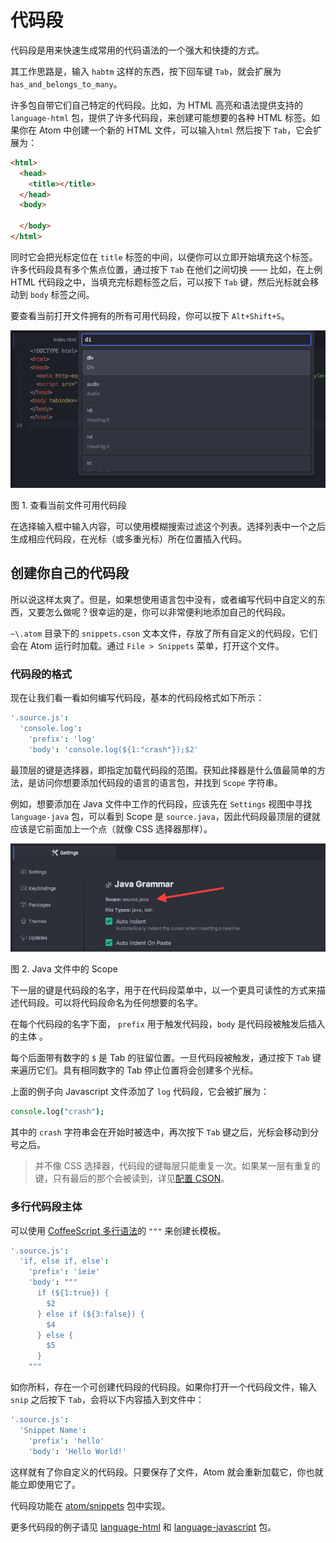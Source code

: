 # 代码段 #

代码段是用来快速生成常用的代码语法的一个强大和快捷的方式。

其工作思路是，输入 `habtm` 这样的东西，按下回车键 `Tab`，就会扩展为 `has_and_belongs_to_many`。

许多包自带它们自己特定的代码段。比如，为 HTML 高亮和语法提供支持的 `language-html` 包，提供了许多代码段，来创建可能想要的各种 HTML 标签。如果你在 Atom 中创建一个新的 HTML 文件，可以输入`html` 然后按下 `Tab`，它会扩展为：

```html
<html>
  <head>
    <title></title>
  </head>
  <body>

  </body>
</html>
```

同时它会把光标定位在 `title` 标签的中间，以便你可以立即开始填充这个标签。许多代码段具有多个焦点位置，通过按下 `Tab` 在他们之间切换 —— 比如，在上例 HTML 代码段之中，当填充完标题标签之后，可以按下 `Tab` 键，然后光标就会移动到 `body` 标签之间。

要查看当前打开文件拥有的所有可用代码段，你可以按下 `Alt+Shift+S`。

![see all the available snippets](./images/snippets-see-snippets.png)

图 1. 查看当前文件可用代码段

在选择输入框中输入内容，可以使用模糊搜索过滤这个列表。选择列表中一个之后生成相应代码段，在光标（或多重光标）所在位置插入代码。

## 创建你自己的代码段 ##

所以说这样太爽了。但是，如果想使用语言包中没有，或者编写代码中自定义的东西，又要怎么做呢？很幸运的是，你可以非常便利地添加自己的代码段。

`~\.atom` 目录下的 `snippets.cson` 文本文件，存放了所有自定义的代码段，它们会在 Atom 运行时加载。通过 `File > Snippets` 菜单，打开这个文件。

### 代码段的格式 ###

现在让我们看一看如何编写代码段，基本的代码段格式如下所示：

```coffeescript
'.source.js':
  'console.log':
    'prefix': 'log'
    'body': 'console.log(${1:"crash"});$2'
```

最顶层的键是选择器，即指定加载代码段的范围。获知此择器是什么值最简单的方法，是访问你想要添加代码段的语言的语言包，并找到 `Scope` 字符串。

例如，想要添加在 Java 文件中工作的代码段，应该先在 `Settings` 视图中寻找 `language-java` 包，可以看到 Scope 是 `source.java`，因此代码段最顶层的键就应该是它前面加上一个点（就像 CSS 选择器那样）。

![snippet scope](./images/snippet-scope.png)

图 2. Java 文件中的 Scope

下一层的键是代码段的名字，用于在代码段菜单中，以一个更具可读性的方式来描述代码段。可以将代码段命名为任何想要的名字。

在每个代码段的名字下面， `prefix` 用于触发代码段，`body` 是代码段被触发后插入的主体 。

每个后面带有数字的 `$` 是 Tab 的驻留位置。一旦代码段被触发，通过按下 `Tab` 键来遍历它们。具有相同数字的 Tab 停止位置将会创建多个光标。

上面的例子向 Javascript 文件添加了 `log` 代码段，它会被扩展为：

```coffeescript
console.log("crash");
```

其中的 `crash` 字符串会在开始时被选中，再次按下 `Tab` 键之后，光标会移动到分号之后。

>并不像 CSS 选择器，代码段的键每层只能重复一次。如果某一层有重复的键，只有最后的那个会被读到，详见[配置 CSON](http://flight-manual.atom.io/using-atom/sections/basic-customization/#configuring-with-cson)。

### 多行代码段主体 ###

可以使用 [CoffeeScript 多行语法](http://coffeescript.org/#strings)的 `"""` 来创建长模板。

```coffeescript
'.source.js':
  'if, else if, else':
    'prefix': 'ieie'
    'body': """
      if (${1:true}) {
        $2
      } else if (${3:false}) {
        $4
      } else {
        $5
      }
    """
```

如你所料，存在一个可创建代码段的代码段。如果你打开一个代码段文件，输入 `snip` 之后按下 `Tab`，会将以下内容插入到文件中：

```coffeescript
'.source.js':
  'Snippet Name':
    'prefix': 'hello'
    'body': 'Hello World!'
```

这样就有了你自定义的代码段。只要保存了文件，Atom 就会重新加载它，你也就能立即使用它了。

代码段功能在 [atom/snippets](https://github.com/atom/snippets) 包中实现。

更多代码段的例子请见 [language-html](https://github.com/atom/language-html/blob/master/snippets/language-html.cson) 和 [language-javascript](https://github.com/atom/language-javascript/blob/master/snippets/language-javascript.cson) 包。
